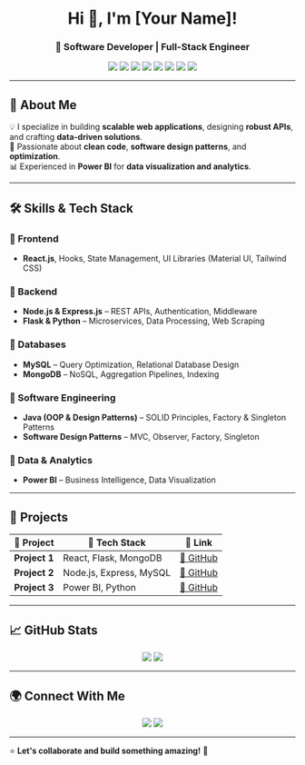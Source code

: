 <h1 align="center">Hi 👋, I'm [Your Name]!</h1>
<h3 align="center">🚀 Software Developer | Full-Stack Engineer</h3>

<p align="center">
  <img src="https://img.shields.io/badge/React-20232A?style=for-the-badge&logo=react&logoColor=61DAFB" />
  <img src="https://img.shields.io/badge/Flask-000000?style=for-the-badge&logo=flask&logoColor=white" />
  <img src="https://img.shields.io/badge/Node.js-43853D?style=for-the-badge&logo=node.js&logoColor=white" />
  <img src="https://img.shields.io/badge/Express.js-404D59?style=for-the-badge" />
  <img src="https://img.shields.io/badge/MySQL-4479A1?style=for-the-badge&logo=mysql&logoColor=white" />
  <img src="https://img.shields.io/badge/MongoDB-4EA94B?style=for-the-badge&logo=mongodb&logoColor=white" />
  <img src="https://img.shields.io/badge/Java-ED8B00?style=for-the-badge&logo=java&logoColor=white" />
  <img src="https://img.shields.io/badge/Power%20BI-F2C811?style=for-the-badge&logo=powerbi&logoColor=black" />
</p>

---

## 📌 About Me
💡 I specialize in building **scalable web applications**, designing **robust APIs**, and crafting **data-driven solutions**.  
🎯 Passionate about **clean code**, **software design patterns**, and **optimization**.  
📊 Experienced in **Power BI** for **data visualization and analytics**.

---

## 🛠 Skills & Tech Stack

### 🔹 Frontend
- **React.js**, Hooks, State Management, UI Libraries (Material UI, Tailwind CSS)

### 🔹 Backend
- **Node.js & Express.js** – REST APIs, Authentication, Middleware
- **Flask & Python** – Microservices, Data Processing, Web Scraping

### 🔹 Databases
- **MySQL** – Query Optimization, Relational Database Design
- **MongoDB** – NoSQL, Aggregation Pipelines, Indexing

### 🔹 Software Engineering
- **Java (OOP & Design Patterns)** – SOLID Principles, Factory & Singleton Patterns
- **Software Design Patterns** – MVC, Observer, Factory, Singleton

### 🔹 Data & Analytics
- **Power BI** – Business Intelligence, Data Visualization

---

## 🚀 Projects

| 🔹 Project | 🚀 Tech Stack | 🔗 Link |
|------------|-------------|---------|
| **Project 1** | React, Flask, MongoDB | [🔗 GitHub](https://github.com/yourusername/project1) |
| **Project 2** | Node.js, Express, MySQL | [🔗 GitHub](https://github.com/yourusername/project2) |
| **Project 3** | Power BI, Python | [🔗 GitHub](https://github.com/yourusername/project3) |

---

## 📈 GitHub Stats

<p align="center">
  <img src="https://github-readme-streak-stats.herokuapp.com/?user=yourusername&theme=radical" />
  <img src="https://github-readme-stats.vercel.app/api?username=yourusername&show_icons=true&theme=radical" />
</p>

---

## 🌍 Connect With Me

<p align="center">
  <a href="[https://linkedin.com/in/yourprofile](https://www.linkedin.com/in/srikumaran-s-450866245/)"><img src="https://img.shields.io/badge/LinkedIn-Connect-blue?style=for-the-badge&logo=linkedin" /></a>
  <a href="https://github.com/Sri-kumaran123"><img src="https://img.shields.io/badge/GitHub-Follow-black?style=for-the-badge&logo=github" /></a>
<!--   <a href="https://yourportfolio.com"><img src="https://img.shields.io/badge/Portfolio-Visit-green?style=for-the-badge" /></a> -->
</p>

---

⭐️ **Let's collaborate and build something amazing!** 🚀
